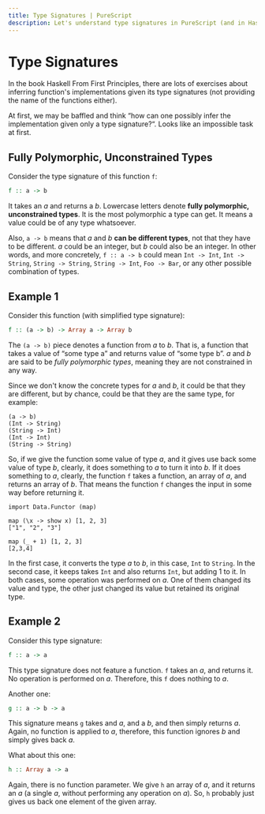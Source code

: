 ```yaml
---
title: Type Signatures | PureScript
description: Let's understand type signatures in PureScript (and in Haskell), how they work, how to interpret them, and see practical examples.
---
```


# Type Signatures

In the book Haskell From First Principles, there are lots of exercises about inferring function's implementations given its type signatures (not providing the name of the functions either).

At first, we may be baffled and think “how can one possibly infer the implementation given only a type signature?“. Looks like an impossible task at first.

## Fully Polymorphic, Unconstrained Types

Consider the type signature of this function `f`:

```haskell
f :: a -> b
```

It takes an *a* and returns a *b*. Lowercase letters denote **fully polymorphic, unconstrained types**. It is the most polymorphic a type can get. It means a value could be of any type whatsoever.

Also, `a -> b` means that *a* and *b* **can be different types**, not that they have to be different. *a* could be an integer, but *b* could also be an integer. In other words, and more concretely, `f :: a -> b` could mean `Int -> Int`, `Int -> String`, `String -> String`, `String -> Int`, `Foo -> Bar`, or any other possible combination of types.

## Example 1

Consider this function (with simplified type signature):

```haskell
f :: (a -> b) -> Array a -> Array b
```

The `(a -> b)` piece denotes a function from *a* to *b*. That is, a function that takes a value of “some type a” and returns value of “some type b”. *a*  and *b*  are said to be *fully polymorphic types*, meaning they are not constrained in any way.

Since we don't know the concrete types for *a* and *b*, it could be that they are different, but by chance, could be that they are the same type, for example:

```text
(a -> b)
(Int -> String)
(String -> Int)
(Int -> Int)
(String -> String)
```

So, if we give the function some value of type *a*, and it gives use back some value of type *b*, clearly, it does something to *a* to turn it into *b*. If it does something to *a*, clearly, the function `f` takes a function, an array of *a*, and returns an array of *b*. That means the function `f` changes the input in some way before returning it.

```spago-repl
import Data.Functor (map)

map (\x -> show x) [1, 2, 3]
["1", "2", "3"]

map (_ + 1) [1, 2, 3]   
[2,3,4]
```

In the first case, it converts the type *a* to *b*, in this case, `Int` to `String`. In the second case, it keeps takes `Int` and also returns `Int`, but adding 1 to it. In both cases, some operation was performed on *a*. One of them changed its value and type, the other just changed its value but retained its original type.

## Example 2

Consider this type signature:

```haskell
f :: a -> a
```

This type signature does not feature a function. `f` takes an *a*, and returns it. No operation is performed on *a*. Therefore, this `f` does nothing to *a*.

Another one:

```haskell
g :: a -> b -> a
```

This signature means `g` takes and *a*, and a *b*, and then simply returns *a*. Again, no function is applied to *a*, therefore, this function ignores *b* and simply gives back *a*.

What about this one:

```haskell
h :: Array a -> a
```

Again, there is no function parameter. We give `h` an array of *a*, and it returns an *a* (a single *a*, without performing any operation on *a*). So, `h` probably just gives us back one element of the given array.

